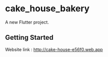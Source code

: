 # cake_house_bakery

A new Flutter project.

## Getting Started

Website link : http://cake-house-e56f0.web.app
